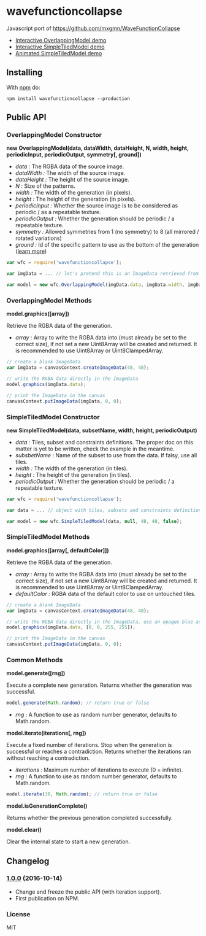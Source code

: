 # wavefunctioncollapse

Javascript port of https://github.com/mxgmn/WaveFunctionCollapse

- [Interactive OverlappingModel demo](http://www.kchapelier.com/wfc-example/overlapping-model.html)
- [Interactive SimpleTiledModel demo](http://www.kchapelier.com/wfc-example/simple-tiled-model.html)
- [Animated SimpleTiledModel demo](http://www.kchapelier.com/wfc-example/simple-tiled-model-animated.html)

## Installing

With [npm](http://npmjs.org) do:

```
npm install wavefunctioncollapse --production
```

## Public API

### OverlappingModel Constructor

**new OverlappingModel(data, dataWidth, dataHeight, N, width, height, periodicInput, periodicOutput, symmetry[, ground])**

 - *data :* The RGBA data of the source image.
 - *dataWidth :* The width of the source image.
 - *dataHeight :* The height of the source image.
 - *N :* Size of the patterns.
 - *width :* The width of the generation (in pixels).
 - *height :* The height of the generation (in pixels).
 - *periodicInput :* Whether the source image is to be considered as periodic / as a repeatable texture.
 - *periodicOutput :* Whether the generation should be periodic / a repeatable texture.
 - *symmetry :* Allowed symmetries from 1 (no symmetry) to 8 (all mirrored / rotated variations)
 - *ground :* Id of the specific pattern to use as the bottom of the generation ([learn more](https://github.com/mxgmn/WaveFunctionCollapse/issues/3#issuecomment-250995366))

```js
var wfc = require('wavefunctioncollapse');

var imgData = ... // let's pretend this is an ImageData retrieved from a canvas context in the browser

var model = new wfc.OverlappingModel(imgData.data, imgData.width, imgData.height, 3, 48, 48, true, true, 4);
```

### OverlappingModel Methods

**model.graphics([array])**

Retrieve the RGBA data of the generation.

 - *array :* Array to write the RGBA data into (must already be set to the correct size), if not set a new Uint8Array will be created and returned. It is recommended to use Uint8Array or Uint8ClampedArray.

```js
// create a blank ImageData
var imgData = canvasContext.createImageData(48, 48);

// write the RGBA data directly in the ImageData
model.graphics(imgData.data);

// print the ImageData in the canvas
canvasContext.putImageData(imgData, 0, 0);
```

### SimpleTiledModel Constructor

**new SimpleTiledModel(data, subsetName, width, height, periodicOutput)**

 - *data :* Tiles, subset and constraints definitions. The proper doc on this matter is yet to be written, check the example in the meantime.
 - *subsbetName :* Name of the subset to use from the data. If falsy, use all tiles.
 - *width :* The width of the generation (in tiles).
 - *height :* The height of the generation (in tiles).
 - *periodicOutput :* Whether the generation should be periodic / a repeatable texture.

```js
var wfc = require('wavefunctioncollapse');

var data = ... // object with tiles, subsets and constraints definitions

var model = new wfc.SimpleTiledModel(data, null, 48, 48, false);
```

### SimpleTiledModel Methods

**model.graphics([array[, defaultColor]])**

Retrieve the RGBA data of the generation.

 - *array :* Array to write the RGBA data into (must already be set to the correct size), if not set a new Uint8Array will be created and returned. It is recommended to use Uint8Array or Uint8ClampedArray.
 - *defaultColor :* RGBA data of the default color to use on untouched tiles.

```js
// create a blank ImageData
var imgData = canvasContext.createImageData(48, 48);

// write the RGBA data directly in the ImageData, use an opaque blue as the default color
model.graphics(imgData.data, [0, 0, 255, 255]);

// print the ImageData in the canvas
canvasContext.putImageData(imgData, 0, 0);
```

### Common Methods

**model.generate([rng])**

Execute a complete new generation. Returns whether the generation was successful.

```js
model.generate(Math.random); // return true or false
```

 - *rng :* A function to use as random number generator, defaults to Math.random.

**model.iterate(iterations[, rng])**

Execute a fixed number of iterations. Stop when the generation is successful or reaches a contradiction. Returns whether the iterations ran without reaching a contradiction.

 - *iterations :* Maximum number of iterations to execute (0 = infinite).
 - *rng :* A function to use as random number generator, defaults to Math.random.

```js
model.iterate(30, Math.random); // return true or false
```

**model.isGenerationComplete()**

Returns whether the previous generation completed successfully.

**model.clear()**

Clear the internal state to start a new generation.

## Changelog

### [1.0.0](https://github.com/kchapelier/wavefunctioncollapse/tree/1.0.0) (2016-10-14)

 * Change and freeze the public API (with iteration support).
 * First publication on NPM.

### License

MIT
